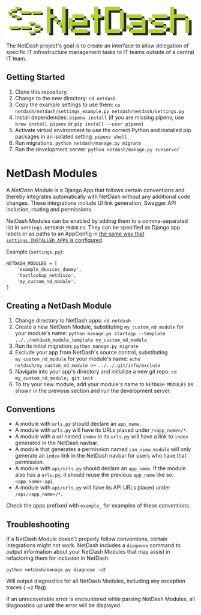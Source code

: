 ![NetDash](docs/netdash-logo-small.png)

The NetDash project's goal is to create an interface to allow delegation of specific IT infrastructure management tasks to IT teams outside of a central IT team. 

## Getting Started

1. Clone this repository.
2. Change to the new directory: `cd netdash`
3. Copy the example settings to use them: `cp netdash/netdash/settings_example.py netdash/netdash/settings.py`
4. Install dependencies: `pipenv install` (if you are missing pipenv, use `brew install pipenv` or `pip install --user pipenv`)
5. Activate virtual environment to use the correct Python and installed pip packages in an isolated setting: `pipenv shell`
5. Run migrations: `python netdash/manage.py migrate`
6. Run the development server: `python netdash/manage.py runserver`

# NetDash Modules

A *NetDash Module* is a Django App that follows certain conventions and thereby integrates automatically with NetDash without any additional code changes. These integrations include UI link generation, Swagger API inclusion, routing and permissions.

NetDash Modules can be enabled by adding them to a comma-separated list in `settings.NETDASH_MODULES`. They can be specified as Django app labels or as paths to an AppConfig in [the same way that `settings.INSTALLED_APPS` is configured](https://docs.djangoproject.com/en/2.2/ref/applications/#for-application-users).

Example (`settings.py`):
```
NETDASH_MODULES = [
    'example_devices_dummy',
    'hostlookup_netdisco',
    'my_custom_nd_module',
]
```

## Creating a NetDash Module

1. Change directory to NetDash apps: `cd netdash`
2. Create a new NetDash Module, substituting `my_custom_nd_module` for your module's name: `python manage.py startapp --template ../../netdash_module_template my_custom_nd_module`
3. Run its initial migration: `python manage.py migrate`
4. Exclude your app from NetDash's source control, substituting `my_custom_nd_module` for your module's name: `echo netdash/my_custom_nd_module >> ../../.git/info/exclude`
5. Navigate into your app's directory and initialize a new git repo: `cd my_custom_nd_module; git init`
6. To try your new module, add your module's name to `NETDASH_MODULES` as shown in the previous section and run the development server.

## Conventions

* A module with `urls.py` should declare an `app_name`.
* A module with `urls.py` will have its URLs placed under `/<app_name>/*`.
* A module with a url named `index` in its `urls.py` will have a link to `index` generated in the NetDash navbar.
* A module that generates a permission named `can_view_module` will only generate an `index` link in the NetDash navbar for users who have that permission.
* A module with `api/urls.py` should declare an `app_name`. If the module also has a `urls.py`, it should reuse the previous `app_name` like so: `<app_name>-api`
* A module with `api/urls.py` will have its API URLs placed under `/api/<app_name>/*`.

Check the apps prefixed with `example_` for examples of these conventions.

## Troubleshooting

If a NetDash Module doesn't properly follow conventions, certain integrations might not work. NetDash includes a `diagnose` command to output information about your NetDash Modules that may assist in refactoring them for inclusion in NetDash.

```
python netdash/manage.py diagnose -v2
```

Will output diagnostics for all NetDash Modules, including any exception traces (`-v2` flag).

If an unrecoverable error is encountered while parsing NetDash Modules, all diagnostics up until the error will be displayed.
